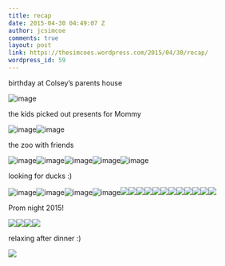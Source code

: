 ```yaml
---
title: recap
date: 2015-04-30 04:49:07 Z
author: jcsimcoe
comments: true
layout: post
link: https://thesimcoes.wordpress.com/2015/04/30/recap/
wordpress_id: 59
---
```


birthday at Colsey’s parents house

![image](/public/assets/739ff4bd2ef2f4238557c3df86fd7f68/tumblr_inline_nnlr2lDHWt1qb8l8q_1280.jpg)

the kids picked out presents for Mommy

![image](/public/assets/406c7b10ccfea56ee2e97b3266395300/tumblr_inline_nnlr6dXIpQ1qb8l8q_1280.jpg)![image](/public/assets/e386f253bedb9a302e82908de2ffad89/tumblr_inline_nnlr74rK3g1qb8l8q_1280.jpg)

the zoo with friends

![image](/public/assets/2a06885dfa65440fbadff99cdfec87f4/tumblr_inline_nnlr8w8zK01qb8l8q_1280.jpg)![image](/public/assets/ae72ea3d2665f8a3e126985dc07ccca4/tumblr_inline_nnlr97qXbl1qb8l8q_1280.jpg)![image](/public/assets/b46ee10f0c5dfa3db772985eec45ff4d/tumblr_inline_nnlrakw7fP1qb8l8q_1280.jpg)![image](/public/assets/ef51962513f46bad3ff8a767888ec5d4/tumblr_inline_nnlrca6ir11qb8l8q_1280.jpg)![image](/public/assets/5123fc137d6394ac2bf27cd3ca16e468/tumblr_inline_nnlrdrSnJN1qb8l8q_1280.jpg)

looking for ducks :)

![image](/public/assets/58ca8d857d1b8001bdd66db6f6c0ba39/tumblr_inline_nnlrfcd31r1qb8l8q_1280.jpg)![image](/public/assets/b7dad5212938c62834232a5d7e3b86f8/tumblr_inline_nnlrh4xMp11qb8l8q_1280.jpg)![image](/public/assets/264ddb994540c0df981c6268ac1c0a4d/tumblr_inline_nnlria4L2X1qb8l8q_1280.jpg)![image](/public/assets/e45c1cd7b08b844cbc6bd932da04e1e0/tumblr_inline_nnlrjpupG61qb8l8q_1280.jpg)![](/public/assets/c423c04c9f2909803faaac3c12e4f37a/tumblr_inline_nnlt3hUhdE1qb8l8q_1280.jpg)![](/public/assets/a8ee04972f6cdc3863538fbbb9badfbd/tumblr_inline_nnlt3h0ykQ1qb8l8q_1280.jpg)![](/public/assets/c01ad984e87eccf800a343f8814c5119/tumblr_inline_nnlt3lZG881qb8l8q_1280.jpg)![](/public/assets/8f5810859caec64b682170af06c90bba/tumblr_inline_nnlt41UVxE1qb8l8q_1280.jpg)![](/public/assets/8e1bbcd343d4d72ab29a0751d88bf1c3/tumblr_inline_nnlt4sHwo91qb8l8q_1280.jpg)![](/public/assets/633e980a336fb54c6a9059b2aaf3301b/tumblr_inline_nnlt5qJCaD1qb8l8q_1280.jpg)![](/public/assets/ceb3e3d4cc71d30cb36668f4dc0a2fef/tumblr_inline_nnlt6e1uEu1qb8l8q_1280.jpg)![](/public/assets/fe343e730a8bc939aeab619d9abd3f9a/tumblr_inline_nnlt7246ps1qb8l8q_1280.jpg)![](/public/assets/d7821ad957c229e1a3990ad8df4e044f/tumblr_inline_nnlt84EuiA1qb8l8q_1280.jpg)![](/public/assets/1b2e977ea3c8406981430f5255a42af2/tumblr_inline_nnlt8vtBwn1qb8l8q_1280.jpg)![](/public/assets/ae16c0073c1769a4538e4978acd74416/tumblr_inline_nnlt9sB6yQ1qb8l8q_1280.jpg)![](/public/assets/2409191c3a19222409dfc068f2e3be3d/tumblr_inline_nnltb2Xxeq1qb8l8q_1280.jpg)

Prom night 2015!

![](/public/assets/518729fac7baabf637d484c9e2478e6f/tumblr_inline_nnlt1kuOdK1qb8l8q_1280.jpg)![](/public/assets/93819847fa26440aab7b3ffaad776cb5/tumblr_inline_nnlt1lilDG1qb8l8q_1280.jpg)![](/public/assets/06adb85d98e6e9f8f26922dcdc9bfa7d/tumblr_inline_nnlt1wADkb1qb8l8q_1280.jpg)![](/public/assets/4b668531013144d8c752c6f61ff0c069/tumblr_inline_nnlt28WCei1qb8l8q_1280.jpg)

relaxing after dinner :)

![](/public/assets/9621195478a4781ca6448ba957a4d5a4/tumblr_inline_nnlt0v7fBd1qb8l8q_1280.jpg)

